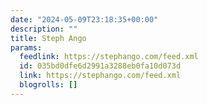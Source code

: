 ```yaml
---
date: "2024-05-09T23:18:35+00:00"
description: ""
title: Steph Ango
params:
  feedlink: https://stephango.com/feed.xml
  id: 035bd0dfe6d2991a3288eb0fa10d073d
  link: https://stephango.com/feed.xml
  blogrolls: []
---
```

